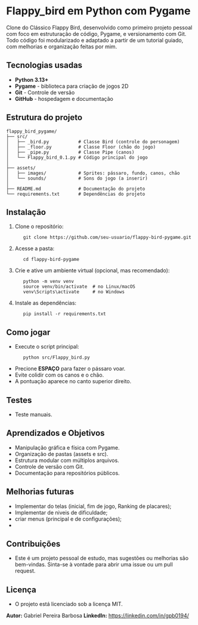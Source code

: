 # Flappy_bird em Python com Pygame
Clone do Clássico Flappy Bird, desenvolvido como primeiro projeto pessoal com foco em estruturação de código, Pygame, e versionamento com Git. Todo código foi modularizado e adaptado a partir de um tutorial guiado, com melhorias e organização feitas por mim.

## Tecnologias usadas
- **Python 3.13+**
- **Pygame** - biblioteca para criação de jogos 2D
- **Git** - Controle de versão
- **GitHub** - hospedagem e documentação

## Estrutura do projeto
   ```
   flappy_bird_pygame/
   ├── src/
   │   ├── _bird.py           # Classe Bird (controle do personagem)
   │   ├── _floor.py          # Classe Floor (chão do jogo)
   │   ├── _pipe.py           # Classe Pipe (canos)
   │   └── Flappy_bird_0.1.py # Código principal do jogo
   │
   ├── assets/
   │   ├── images/            # Sprites: pássaro, fundo, canos, chão
   │   └── sounds/            # Sons do jogo (a inserir)
   │
   ├── README.md              # Documentação do projeto
   └── requirements.txt       # Dependências do projeto
   ```

## Instalação
1. Clone o repositório:
   ```
      git clone https://github.com/seu-usuario/flappy-bird-pygame.git
   ```
   
2. Acesse a pasta:
   ```
      cd flappy-bird-pygame
   ```

3. Crie e ative um ambiente virtual (opcional, mas recomendado):
   ```
      python -m venv venv
      source venv/bin/activate  # no Linux/macOS
      venv\Scripts\activate     # no Windows
   ```

4. Instale as dependências:
   ```
      pip install -r requirements.txt
   ```

## Como jogar
- Execute o script principal:
   ```
      python src/Flappy_bird.py
   ```
- Precione **ESPAÇO** para fazer o pássaro voar.
- Evite colidir com os canos e o chão.
- A pontuação aparece no canto superior direito.

## Testes
- Teste manuais. 

## Aprendizados e Objetivos
- Manipulação gráfica e física com Pygame.
- Organização de pastas (assets e src).
- Estrutura modular com múltiplos arquivos.
- Controle de versão com Git.
- Documentação para repositórios públicos.

## Melhorias futuras
- Implementar do telas (inicial, fim de jogo, Ranking de placares);
- Implementar de niveis de dificuldade;
- criar menus (principal e de configurações);
- 

## Contribuições
- Este é um projeto pessoal de estudo, mas sugestões ou melhorias são bem-vindas.
Sinta-se à vontade para abrir uma issue ou um pull request.

## Licença
- O projeto está licenciado sob a licença MIT.

**Autor:** Gabriel Pereira Barbosa
**LinkedIn:** https://linkedin.com/in/gpb0194/

